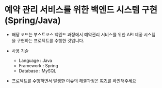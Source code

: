 # 예약 관리 서비스를 위한 백엔드 시스템 구현(Spring/Java)
- 해당 코드는 부스트코스 백엔드 과정에서 예약관리 서비스를 위한 API 제공 시스템을 구현하는 프로젝트를 수행한 것입니다.
- 사용 기술      
    - Language : Java 
    - Framework : Spring
    - Database : MySQL

- 프로젝트를 수행하면서 발생한 이슈의 해결과정은 [여기](https://github.com/junu0516/reservation/issues)를 확인해주세요

